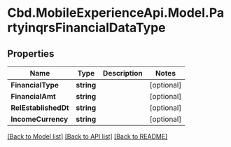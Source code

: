 # Cbd.MobileExperienceApi.Model.PartyinqrsFinancialDataType

## Properties

Name | Type | Description | Notes
------------ | ------------- | ------------- | -------------
**FinancialType** | **string** |  | [optional] 
**FinancialAmt** | **string** |  | [optional] 
**RelEstablishedDt** | **string** |  | [optional] 
**IncomeCurrency** | **string** |  | [optional] 

[[Back to Model list]](../README.md#documentation-for-models) [[Back to API list]](../README.md#documentation-for-api-endpoints) [[Back to README]](../README.md)

